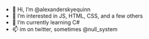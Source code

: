 - 👋 Hi, I’m @alexanderskyequinn
- 👀 I’m interested in JS, HTML, CSS, and a few others
- 🌱 I’m currently learning C#
- 📫 im on twitter, sometimes @null_system

<!---
alexanderskyequinn/alexanderskyequinn is a ✨ special ✨ repository because its `README.md` (this file) appears on your GitHub profile.
You can click the Preview link to take a look at your changes.
--->
